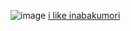 
![image](https://github.com/user-attachments/assets/86b7ef72-5233-4ca6-98d7-57c3ab5efd26) 
[i like inabakumori](https://rentry.co/150)
